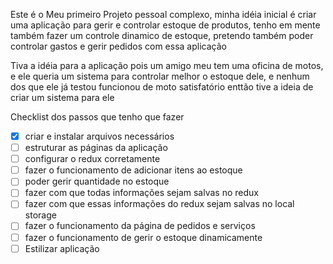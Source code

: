 Este é o Meu primeiro Projeto pessoal complexo, minha idéia inicial é criar uma aplicação para gerir e controlar estoque de produtos, tenho em mente também fazer um controle dinamico de estoque, pretendo também poder controlar gastos e gerir pedidos com essa aplicação

Tiva a idéia para a aplicação pois um amigo meu tem uma oficina de motos, e ele queria um sistema para controlar melhor o estoque dele, e nenhum dos que ele já testou funcionou de moto satisfatório enttão tive a ideia de criar um sistema para ele

Checklist dos passos que tenho que fazer

- [x] criar e instalar arquivos necessários
- [ ] estruturar as páginas da aplicação
- [ ] configurar o redux corretamente
- [ ] fazer o funcionamento de adicionar itens ao estoque
- [ ] poder gerir quantidade no estoque
- [ ] fazer com que todas informações sejam salvas no redux
- [ ] fazer com que essas informações do redux sejam salvas no local storage
- [ ] fazer o funcionamento da página de pedidos e serviços
- [ ] fazer o funcionamento de gerir o estoque dinamicamente
- [ ] Estilizar aplicação
